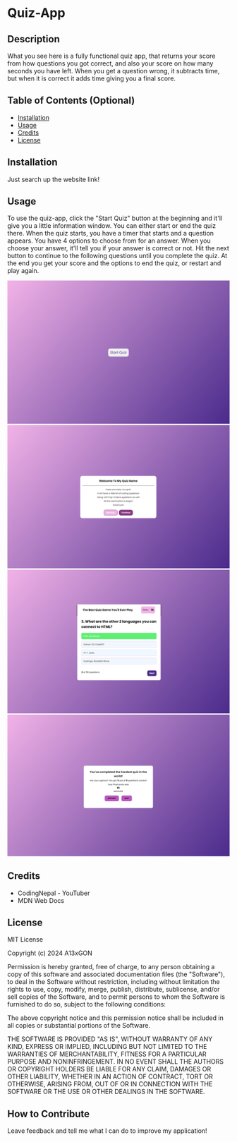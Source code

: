 # Quiz-App

## Description

What you see here is a fully functional quiz app, that returns your score from how questions you got correct, and also your score on how many seconds you have left. 
When you get a question wrong, it subtracts time, but when it is correct it adds time giving you a final score. 

## Table of Contents (Optional)


- [Installation](#installation)
- [Usage](#usage)
- [Credits](#credits)
- [License](#license)

## Installation

Just search up the website link!

## Usage

To use the quiz-app, click the "Start Quiz" button at the beginning and it'll give you a little information window. You can either start or end the quiz there.
When the quiz starts, you have a timer that starts and a question appears. You have 4 options to choose from for an answer. When you choose your answer, it'll tell you if your 
answer is correct or not. Hit the next button to continue to the following questions until you complete the quiz. At the end you get your score and the options
to end the quiz, or restart and play again.

![start screen](/images/start_screen.png)
![info screen](/images/info_screen.png)
![demo](/images/demo.png)
![results screen](/images/results_screen.png)


## Credits

- CodingNepal - YouTuber 
- MDN Web Docs

## License

MIT License

Copyright (c) 2024 A13xGON

Permission is hereby granted, free of charge, to any person obtaining a copy
of this software and associated documentation files (the "Software"), to deal
in the Software without restriction, including without limitation the rights
to use, copy, modify, merge, publish, distribute, sublicense, and/or sell
copies of the Software, and to permit persons to whom the Software is
furnished to do so, subject to the following conditions:

The above copyright notice and this permission notice shall be included in all
copies or substantial portions of the Software.

THE SOFTWARE IS PROVIDED "AS IS", WITHOUT WARRANTY OF ANY KIND, EXPRESS OR
IMPLIED, INCLUDING BUT NOT LIMITED TO THE WARRANTIES OF MERCHANTABILITY,
FITNESS FOR A PARTICULAR PURPOSE AND NONINFRINGEMENT. IN NO EVENT SHALL THE
AUTHORS OR COPYRIGHT HOLDERS BE LIABLE FOR ANY CLAIM, DAMAGES OR OTHER
LIABILITY, WHETHER IN AN ACTION OF CONTRACT, TORT OR OTHERWISE, ARISING FROM,
OUT OF OR IN CONNECTION WITH THE SOFTWARE OR THE USE OR OTHER DEALINGS IN THE
SOFTWARE.




## How to Contribute

Leave feedback and tell me what I can do to improve my application!


